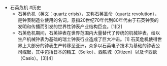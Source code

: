 - 石英危机 #历史
	- 石英危机（英文：quartz crisis），又称石英革命（quartz revolution），是钟表制造业使用的名词，意指20世纪70年代到80年代由于石英钟表的发明和传播而引发的世界性钟表产业结构巨变。[1][2]
	- 石英危机期间，石英钟表在世界范围内大量替代了传统的机械钟表，给以生产机械钟表为基础的瑞士钟表行业造成了巨大冲击。[1] 石英危机使得世界上大部分的钟表生产转移至亚洲，众多以石英电子技术为基础的钟表公司崛起，其中包括日本的精工（Seiko）、西铁城（Citizen）以及卡西欧（Casio）。[3][4]